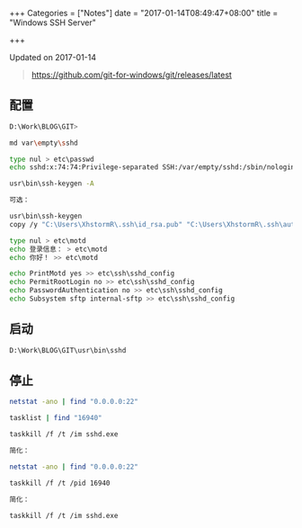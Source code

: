 +++
Categories = ["Notes"]
date = "2017-01-14T08:49:47+08:00"
title = "Windows SSH Server"

+++

<!--more-->

Updated on 2017-01-14

> https://github.com/git-for-windows/git/releases/latest

## 配置
```bash
D:\Work\BLOG\GIT>

md var\empty\sshd

type nul > etc\passwd
echo sshd:x:74:74:Privilege-separated SSH:/var/empty/sshd:/sbin/nologin > etc\passwd

usr\bin\ssh-keygen -A

可选：

usr\bin\ssh-keygen
copy /y "C:\Users\XhstormR\.ssh\id_rsa.pub" "C:\Users\XhstormR\.ssh\authorized_keys"

type nul > etc\motd
echo 登录信息： > etc\motd
echo 你好！ >> etc\motd

echo PrintMotd yes >> etc\ssh\sshd_config
echo PermitRootLogin no >> etc\ssh\sshd_config
echo PasswordAuthentication no >> etc\ssh\sshd_config
echo Subsystem sftp internal-sftp >> etc\ssh\sshd_config
```

## 启动
```bash
D:\Work\BLOG\GIT\usr\bin\sshd
```

## 停止
```bash
netstat -ano | find "0.0.0.0:22"

tasklist | find "16940"

taskkill /f /t /im sshd.exe

简化：

netstat -ano | find "0.0.0.0:22"

taskkill /f /t /pid 16940

简化：

taskkill /f /t /im sshd.exe
```
